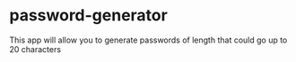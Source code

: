 # password-generator
This app will allow you to generate passwords of length that could go up to 20 characters
